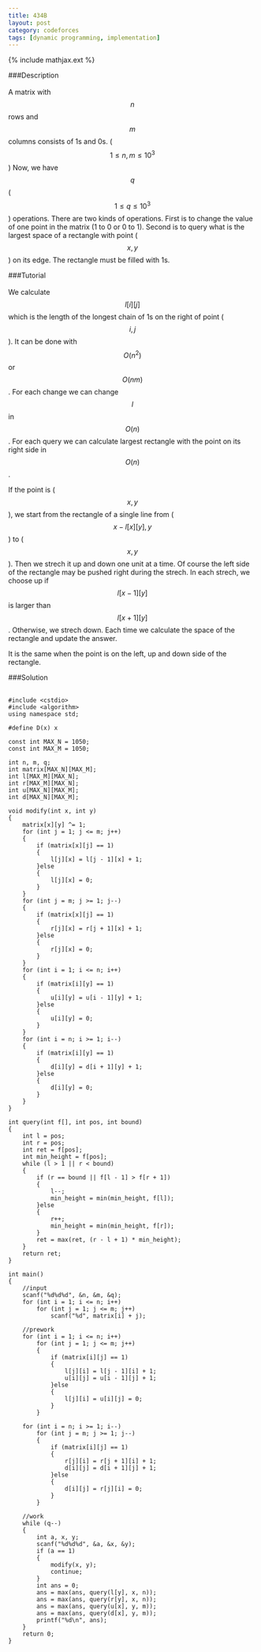 ```yaml
---
title: 434B
layout: post
category: codeforces
tags: [dynamic programming, implementation]
---
```


{% include mathjax.ext %}

###Description  
<br/>
A matrix with $$n$$ rows and $$m$$ columns consists of 1s and 0s.
($$1 \leq n,m \leq 10^3$$)
Now, we have $$q$$ ($$1 \leq q \leq 10^3$$) operations.
There are two kinds of operations.
First is to change the value of one point in the matrix (1 to 0 or 0 to 1).
Second is to query what is the largest space of a rectangle with point ($$x,y$$) on its edge.
The rectangle must be filled with 1s.
<br/>

###Tutorial  
<br/>
We calculate $$l[i][j]$$ which is the length of the longest chain of 1s on the right of point ($$i,j$$).
It can be done with $$O(n^2)$$ or $$O(nm)$$.
For each change we can change $$l$$ in $$O(n)$$.
For each query we can calculate largest rectangle with the point on its right side in $$O(n)$$.

If the point is ($$x,y$$),
we start from the rectangle of a single line from ($$x-l[x][y],y$$) to ($$x,y$$).
Then we strech it up and down one unit at a time.
Of course the left side of the rectangle may be pushed right during the strech.
In each strech, we choose up if $$l[x-1][y]$$ is larger than $$l[x+1][y]$$.
Otherwise, we strech down.
Each time we calculate the space of the rectangle and update the answer.

It is the same when the point is on the left, up and down side of the rectangle.
<br/>


###Solution  
<br/>

	#include <cstdio>
	#include <algorithm>
	using namespace std;
	
	#define D(x) x
	
	const int MAX_N = 1050;
	const int MAX_M = 1050;
	
	int n, m, q;
	int matrix[MAX_N][MAX_M];
	int l[MAX_M][MAX_N];
	int r[MAX_M][MAX_N];
	int u[MAX_N][MAX_M];
	int d[MAX_N][MAX_M];
	
	void modify(int x, int y)
	{
		matrix[x][y] ^= 1;
		for (int j = 1; j <= m; j++)
		{
			if (matrix[x][j] == 1)
			{
				l[j][x] = l[j - 1][x] + 1;
			}else
			{
				l[j][x] = 0;
			}
		}
		for (int j = m; j >= 1; j--)
		{
			if (matrix[x][j] == 1)
			{
				r[j][x] = r[j + 1][x] + 1;
			}else
			{
				r[j][x] = 0;
			}
		}
		for (int i = 1; i <= n; i++)
		{
			if (matrix[i][y] == 1)
			{
				u[i][y] = u[i - 1][y] + 1;
			}else
			{
				u[i][y] = 0;
			}
		}
		for (int i = n; i >= 1; i--)
		{
			if (matrix[i][y] == 1)
			{
				d[i][y] = d[i + 1][y] + 1;
			}else
			{
				d[i][y] = 0;
			}
		}
	}
	
	int query(int f[], int pos, int bound)
	{
		int l = pos;
		int r = pos;
		int ret = f[pos];
		int min_height = f[pos];
		while (l > 1 || r < bound)
		{
			if (r == bound || f[l - 1] > f[r + 1])
			{
				l--;
				min_height = min(min_height, f[l]);
			}else
			{
				r++;
				min_height = min(min_height, f[r]);
			}
			ret = max(ret, (r - l + 1) * min_height);
		}
		return ret;
	}
	
	int main()
	{
		//input
		scanf("%d%d%d", &n, &m, &q);
		for (int i = 1; i <= n; i++)
			for (int j = 1; j <= m; j++)
				scanf("%d", matrix[i] + j);
	
		//prework
		for (int i = 1; i <= n; i++)
			for (int j = 1; j <= m; j++)
			{
				if (matrix[i][j] == 1)
				{
					l[j][i] = l[j - 1][i] + 1;
					u[i][j] = u[i - 1][j] + 1;
				}else
				{
					l[j][i] = u[i][j] = 0;
				}
			}
	
		for (int i = n; i >= 1; i--)
			for (int j = m; j >= 1; j--)
			{
				if (matrix[i][j] == 1)
				{
					r[j][i] = r[j + 1][i] + 1;
					d[i][j] = d[i + 1][j] + 1;
				}else
				{
					d[i][j] = r[j][i] = 0;
				}
			}
	
		//work
		while (q--)
		{
			int a, x, y;
			scanf("%d%d%d", &a, &x, &y);
			if (a == 1)
			{
				modify(x, y);
				continue;
			}
			int ans = 0;
			ans = max(ans, query(l[y], x, n));
			ans = max(ans, query(r[y], x, n));
			ans = max(ans, query(u[x], y, m));
			ans = max(ans, query(d[x], y, m));
			printf("%d\n", ans);
		}
		return 0;
	}
	
